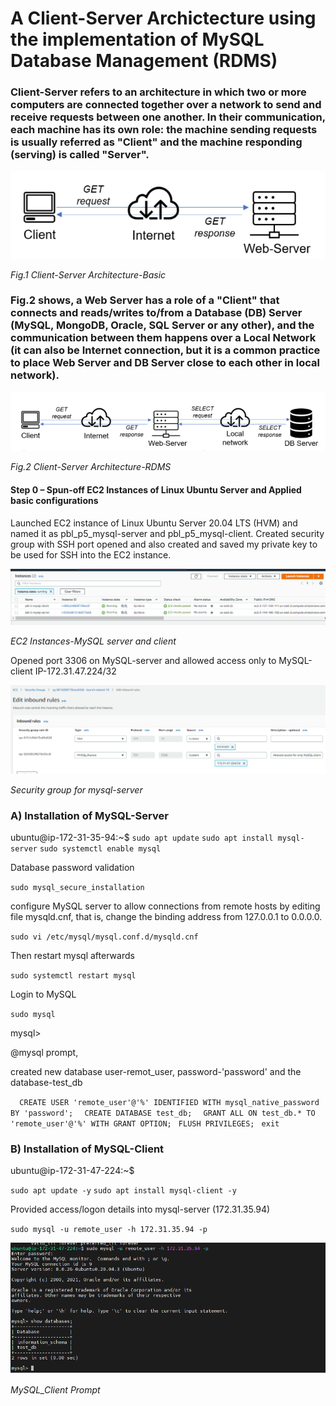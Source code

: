 # A Client-Server Archictecture using the implementation of MySQL Database Management (RDMS)

### Client-Server refers to an architecture in which two or more computers are connected together over a network to send and receive requests between one another. In their communication, each machine has its own role: the machine sending requests is usually referred as "Client" and the machine responding (serving) is called "Server".

![client_server BASIC](./images/client_server.PNG)

*Fig.1 Client-Server Architecture-Basic*

### Fig.2 shows, a Web Server has a role of a "Client" that connects and reads/writes to/from a Database (DB) Server (MySQL, MongoDB, Oracle, SQL Server or any other), and the communication between them happens over a Local Network (it can also be Internet connection, but it is a common practice to place Web Server and DB Server close to each other in local network). 

![Client-Server Architecture-RDMS ](./images/client_server_RDMS.PNG)

*Fig.2 Client-Server Architecture-RDMS*

#### Step 0 – Spun-off EC2 Instances of Linux Ubuntu Server and Applied basic configurations

Launched EC2 instance of Linux Ubuntu Server 20.04 LTS (HVM) and named it as pbl_p5_mysql-server and pbl_p5_mysql-client. Created security group with SSH port opened and also created and saved my private key to be used for SSH into the EC2 instance. 

![EC2 ](./images/EC2_instances.PNG)

*EC2 Instances-MySQL server and client*

Opened port 3306 on MySQL-server and allowed access only to MySQL-client IP-172.31.47.224/32

![SG ](./images/SG_mysql_server.PNG)

*Security group for mysql-server*

### A)  Installation of MySQL-Server

ubuntu@ip-172-31-35-94:~$
`sudo apt update`
`sudo apt install mysql-server`
`sudo systemctl enable mysql`

Database password validation

`sudo mysql_secure_installation`

configure MySQL server to allow connections from remote hosts by editing file mysqld.cnf,  that is, change the binding address from 127.0.0.1 to 0.0.0.0. 

`sudo vi /etc/mysql/mysql.conf.d/mysqld.cnf `

Then restart mysql afterwards

`sudo systemctl restart mysql`

Login to MySQL

`sudo mysql`

mysql>

@mysql prompt,

created new database user-remot_user, password-'password' and the database-test_db  
     
  `  CREATE USER 'remote_user'@'%' IDENTIFIED WITH mysql_native_password BY 'password';`
  `  CREATE DATABASE test_db;`
  `  GRANT ALL ON test_db.* TO 'remote_user'@'%' WITH GRANT OPTION;`
  `  FLUSH PRIVILEGES; `
  `  exit `


### B)  Installation of MySQL-Client

ubuntu@ip-172-31-47-224:~$

`sudo apt update -y`
`sudo apt install mysql-client -y`

Provided access/logon details into mysql-server (172.31.35.94)

`sudo mysql -u remote_user -h 172.31.35.94 -p`

![MySQL_client ](./images/mysql_client.PNG)

*MySQL_Client Prompt*






